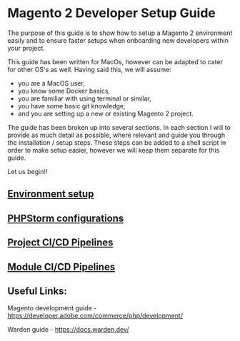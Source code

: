 # Magento 2 Developer Setup Guide

The purpose of this guide is to show how to setup a Magento 2 environment easily and to ensure faster setups when onboarding new developers within your 
project.

This guide has been written for MacOs, however can be adapted to cater for other OS's as well. Having said this, we will assume:
- you are a MacOS user,
- you know some Docker basics,
- you are familiar with using terminal or similar,
- you have some basic git knowledge,
- and you are setting up a new or existing Magento 2 project.

The guide has been broken up into several sections. In each section I will to provide as much detail as possible, where relevant and guide you through the installation / setup steps. These steps can be added to a shell script in order to make setup easier, however we will keep them separate for this guide.

Let us begin!!

## [Environment setup](docs/enviroment-setup.md)

## [PHPStorm configurations](docs/phpstorm-config.md)

## [Project CI/CD Pipelines](docs/project-pipelines-gitlab.md)

## [Module CI/CD Pipelines](docs/module-pipelines-gitlab.md)


## Useful Links:

Magento development guide - <https://developer.adobe.com/commerce/php/development/>

Warden guide - <https://docs.warden.dev/>